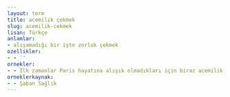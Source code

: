 ```yaml
---
layout: term
title: acemilik çekmek
slug: acemilik-cekmek
lisan: Türkçe
anlamlar:
- alışamadığı bir işte zorluk çekmek
ozellikler:
- - ''
ornekler:
- - İlk zamanlar Paris hayatına alışık olmadıkları için biraz acemilik çeken şair, daha sonraları hayat tarzına alıştığı Paris’te ufak tefek maceralara atılır.
orneklerkaynak:
- - Şaban Sağlık
---
```

